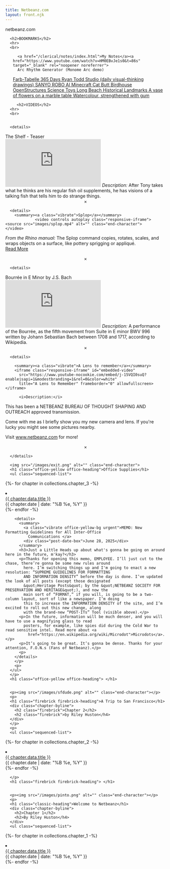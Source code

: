 ```yaml
---
title: Netbeanz.com
layout: front.njk
---
```



<!-- Audio elements (THIS IS THE SECRET OF NETBEANZ.COM Or is it? :D) -->
<audio id="audio1" src="/sound/narration0.mp3" preload="none"></audio>
<audio id="audio2" src="/sound/narration1.mp3" preload="none"></audio>
<audio id="audio3" src="/sound/narration2.mp3" preload="none"></audio>
<audio id="audio4" src="/sound/ai-fart.mp3" preload="none"></audio>
<audio id="audio5" src="/sound/narration4.mp3" preload="none"></audio>
<audio id="audio6" src="/sound/narration5.mp3" preload="none"></audio>
<audio id="audio7" src="/sound/narration6.mp3" preload="none"></audio>
<audio id="audio8" src="/sound/narration7.mp3" preload="none"></audio>
<audio id="audio9" src="/sound/narration8.mp3" preload="none"></audio>
<audio id="audio10" src="/sound/narration9.mp3" preload="none"></audio>
<audio id="audio11" src="/sound/narration10.mp3" preload="none"></audio>
<audio id="audio12" src="/sound/narration11.mp3" preload="none"></audio>
<audio id="audio13" src="/sound/narration12.mp3" preload="none"></audio>
<audio id="audio14" src="/sound/narration13.mp3" preload="none"></audio>
<audio id="audio15" src="/sound/newnetbeanz.mp3" preload="none"></audio>
<audio id="audio16" src="/sound/narration13.mp3" preload="none"></audio>
<audio id="audio17" src="/sound/oilyclick.mp3" preload="none"></audio>
<audio id="audio18" src="/sound/ohmygod.mp3" preload="none"></audio>
<audio id="audio19" src="/sound/villager.mp3" preload="none"></audio>


<body>
  <div id="siteTitleBig">
    <div id="clickable-div" class="site-title">
      netbeanz.com
    </div>
  </div>

<!-- 
  <audio id="background-music" loop>
    <source src="/sound/windowgazing.mp3" type="audio/mpeg" />
  </audio> -->


<div class="list-container">

  <div class="list-column-left">


      <h2>BOOKMARKS</h2>
      <hr>
      <br>
<ul class="capitalize">

      <a href="/clerical/notes/index.html">My Notes</a><a href="https://www.youtube.com/watch?v=HM0EBvJe1s0&t=86s" target="_blank" rel="noopener noreferrer">
      Arc Rhythm Generator (Monome Arc demo)
 </a><a href="https://www.farb-tabelle.de/en/table-of-color.htm" target="_blank" rel="noopener noreferrer">
    Farb-Tabelle
  </a>
    <a href="https://www.ryantodd.com/365-days" target="_blank" rel="noopener noreferrer">
    365 Days Ryan Todd Studio (daily visual-thinking drawings)
  </a><a href="http://www.monk.co.jp/lineup/robos.html" target="_blank" rel="noopener noreferrer">
    SANYO ROBO
  </a>
    <a href="https://oasis.decart.ai/starting-point" target="_blank" rel="noopener noreferrer">
    AI Minecraft
  </a>
    <a href="https://www.thegreenhead.com/2025/05/cat-butt-birdhouse.php" target="_blank" rel="noopener noreferrer">
    Cat Butt Birdhouse
  </a>
    <a href="https://www.openstructures.net/" target="_blank" rel="noopener noreferrer">
    OpenStructures
  </a>
    <a href="https://sci-toys.com/" target="_blank" rel="noopener noreferrer">
    Science Toys
  </a>
  <a href="https://experience.arcgis.com/experience/fd496421ed254b289b48688003e4f150" target="_blank" rel="noopener noreferrer">
    Long Beach Historical Landmarks
  </a>
  <a href="https://www.britishmuseum.org/collection/object/P_1879-0614-766" target="_blank" rel="noopener noreferrer">
    A vase of flowers on a marble table
Watercolour, strengthened with gum
  </a>

</ul>


  </div>

  <div class="list-column-right">
    

         <h2>VIDEOS</h2>
      <hr>
      <br>


      <details>
<summary><a class="vibrate">The Shelf - Teaser</a></summary>
                <iframe class="responsive-iframe" id="embedded-video"
          src="https://www.youtube-nocookie.com/embed/XRdKSaCw3ZI?modestbranding=1"
          title="The Shelf - Teaser" frameborder="0" allowfullscreen></iframe>
<i>Description:</i>
After Tony takes what he thinks are his regular fish oil supplements, he has visions of a talking fish that tells him to do strange things.
<br>
<center>×</center>
      </details>



      <details>
        <summary><a class="vibrate">Splop</a></summary>
                 <video controls autoplay class="responsive-iframe">
    <source src="images/splop.mp4" alt="" class="end-character">
    </video>
<i>From the Rhino manual:</i>
    The Splop command copies, rotates, scales, and wraps objects on a surface, like pottery sprigging or appliqué.
    <br>
<a href="https://docs.mcneel.com/rhino/8/help/en-us/commands/splop.htm" target="_blank">Read More</a>
<center>×</center>
      </details>

      <details>
<summary><a class="vibrate">Bourrée in E Minor by J.S. Bach</a></summary>
                <iframe class="responsive-iframe" id="embedded-video"
          src="https://www.youtube-nocookie.com/embed/BLrGZjwy3B8?modestbranding=1"
          title="Bourrée in E Minor by J.S. Bach" frameborder="0" allowfullscreen></iframe>
<i>Description:</i>
A performance of the Bourrée, as the fifth movement from Suite in E minor BWV 996 written by Johann Sebastian Bach between 1708 and 1717, according to Wikipedia.    
<br>
<center>×</center>
      </details>

      <details>

        <summary><a class="vibrate">A Lens to remember</a></summary>
        <iframe class="responsive-iframe" id="embedded-video"
          src="https://www.youtube-nocookie.com/embed/j-15VQI0suQ?enablejsapi=1&modestbranding=1&rel=0&color=white"
          title="A Lens to Remember" frameborder="0" allowfullscreen></iframe>

          <i>Description:</i>
This has been a NETBEANZ BUREAU OF THOUGHT SHAPING AND OUTREACH approved transmission.

Come with me as I briefly show you my new camera and lens. If you're lucky you might see some pictures nearby.

Visit <a href="/index">www.netbeanz.com</a> for more!
<br>
<center>×</center>

      </details>




  </div>
</div>

  
  <div class="list-container">

<div class="list-column-left">




      <img src="/images/exit.png" alt="" class="end-character">
      <h1 class="office-yellow office-heading">Office Supplies</h1>
      <ul class="sequenced-list">
  {%- for chapter in collections.chapter_3 -%}
                <li>
                <div class="post-link-box">
                <a href=".{{ chapter.url }}" class="vibrate office-yellow-bg">{{ chapter.data.title }}</a>
                </div>
                <div class="post-date-box">{{ chapter.date | date: "%B %e, %Y" }}</div>
                </li>
                {%- endfor -%}

        <details>
          <summary>
            <a class="vibrate office-yellow-bg urgent">MEMO: New Formatting Guidelines for All Inter-Office
              Communications </a>
            <div class="post-date-box">June 28, 2025</div>
          </summary>
          <h3>Just a Little Heads up about what's gonna be going on around here in the future, m'kay?</h3>
          <p>Thanks for opening this memo, EMPLOYEE. I’ll just cut to the chase, there’re gonna be some new rules around
            here. I’m switching things up and I'm going to enact a new resolution: “SUPREME GUIDELINES FOR FORMATTING
            AND INFORMATION DENSITY” before the day is done. I’ve updated the look of all posts (except those designated
            &quot;Heritage Posts&quot; by the &quot;NETBEANZ SOCIETY FOR PRESERVATION AND HERITAGE&quot;), and now the
            main sort of “FORMAT,” if you will, is going to be a two-column layout, sort of like a newspaper. I’m doing
            this to increase the INFORMATION DENSITY of the site, and I’m excited to roll out this new change, along
            with the brand-new “POST-ITs” Tool (visible above).</p>
          <p>In the future, information will be much denser, and you will have to use a magnifying glass to read
            posters, for example, like spies did during the Cold War to read sensitive intel. Read more about <a
              href="https://en.wikipedia.org/wiki/Microdot">Microdots</a>.</p>
          <p>It’s going to be great. It’s gonna be dense. Thanks for your attention, F.O.N.s (Fans of Netbeanz).</p>
          <p>
        </details>
        </p>
        <p>
      </ul>
      </p>
      <h1 class="office-yellow office-heading"> </h1>


      <p><img src="/images/sfdude.png" alt="" class="end-character"></p>
      <p>
      <h1 class="firebrick firebrick-heading">A Trip to San Francisco</h1>
      <div class="chapter-byline">
        <h2 class="firebrick">Chapter 2</h2>
        <h2 class="firebrick">by Riley Huston</h4>
      </div>
      </p>
      <p>
      <ul class="sequenced-list">

  {%- for chapter in collections.chapter_2 -%}
                <li>
                <div class="post-link-box">
                <a href=".{{ chapter.url }}" class="vibrate firebrick-bg gainsboro">{{ chapter.data.title }}</a>
                </div>
                <div class="post-date-box">{{ chapter.date | date: "%B %e, %Y" }}</div>
                </li>
                {%- endfor -%}
      </ul>

      </p>
      <h1 class="firebrick firebrick-heading"> </h1>


      <p><img src="/images/pinto.png" alt="" class="end-character"></p>
      <p>
      <h1 class="classic-heading">Welcome to Netbeanz</h1>
      <div class="chapter-byline">
        <h2>Chapter 1</h2>
        <h2>By Riley Huston</h4>
      </div>
      <ul class="sequenced-list">
       
  {%- for chapter in collections.chapter_1 -%}
                <li>
                <div class="post-link-box">
                <a href=".{{ chapter.url }}" class="vibrate">{{ chapter.data.title }}</a>
                </div>
                <div class="post-date-box">{{ chapter.date | date: "%B %e, %Y" }}</div>
                </li>
                {%- endfor -%}
      </ul>
      </p>
    </div>
</div>

  <script src="/scripts/tts.js"></script>
</body>

</html>